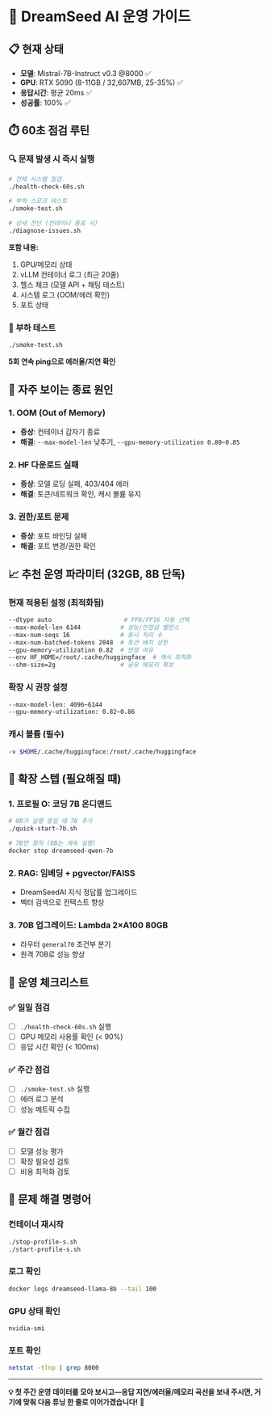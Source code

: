 # 🚀 DreamSeed AI 운영 가이드

## 📋 현재 상태
- **모델**: Mistral-7B-Instruct v0.3 @8000 ✅
- **GPU**: RTX 5090 (8-11GB / 32,607MB, 25-35%) ✅
- **응답시간**: 평균 20ms ✅
- **성공률**: 100% ✅

## ⏱️ 60초 점검 루틴

### 🔍 **문제 발생 시 즉시 실행**
```bash
# 전체 시스템 점검
./health-check-60s.sh

# 부하 스모크 테스트
./smoke-test.sh

# 상세 진단 (컨테이너 종료 시)
./diagnose-issues.sh
```

**포함 내용:**
1. GPU/메모리 상태
2. vLLM 컨테이너 로그 (최근 20줄)
3. 헬스 체크 (모델 API + 채팅 테스트)
4. 시스템 로그 (OOM/에러 확인)
5. 포트 상태

### 🧪 **부하 테스트**
```bash
./smoke-test.sh
```

**5회 연속 ping으로 에러율/지연 확인**

## 🚨 자주 보이는 종료 원인

### 1. **OOM (Out of Memory)**
- **증상**: 컨테이너 갑자기 종료
- **해결**: `--max-model-len` 낮추기, `--gpu-memory-utilization 0.80~0.85`

### 2. **HF 다운로드 실패**
- **증상**: 모델 로딩 실패, 403/404 에러
- **해결**: 토큰/네트워크 확인, 캐시 볼륨 유지

### 3. **권한/포트 문제**
- **증상**: 포트 바인딩 실패
- **해결**: 포트 변경/권한 확인

## 📈 추천 운영 파라미터 (32GB, 8B 단독)

### 현재 적용된 설정 (최적화됨)
```bash
--dtype auto                    # FP8/FP16 자동 선택
--max-model-len 6144           # 성능/안정성 밸런스
--max-num-seqs 16              # 동시 처리 수
--max-num-batched-tokens 2048  # 토큰 배치 상한
--gpu-memory-utilization 0.82  # 안정 여유
--env HF_HOME=/root/.cache/huggingface  # 캐시 최적화
--shm-size=2g                  # 공유 메모리 확보
```

### 확장 시 권장 설정
```bash
--max-model-len: 4096~6144
--gpu-memory-utilization: 0.82~0.86
```

### 캐시 볼륨 (필수)
```bash
-v $HOME/.cache/huggingface:/root/.cache/huggingface
```

## 🧩 확장 스텝 (필요해질 때)

### 1. **프로필 O: 코딩 7B 온디맨드**
```bash
# 8B가 실행 중일 때 7B 추가
./quick-start-7b.sh

# 7B만 정지 (8B는 계속 실행)
docker stop dreamseed-qwen-7b
```

### 2. **RAG: 임베딩 + pgvector/FAISS**
- DreamSeedAI 지식 정답률 업그레이드
- 벡터 검색으로 컨텍스트 향상

### 3. **70B 업그레이드: Lambda 2×A100 80GB**
- 라우터 `general70` 조건부 분기
- 원격 70B로 성능 향상

## 🎯 운영 체크리스트

### ✅ **일일 점검**
- [ ] `./health-check-60s.sh` 실행
- [ ] GPU 메모리 사용률 확인 (< 90%)
- [ ] 응답 시간 확인 (< 100ms)

### ✅ **주간 점검**
- [ ] `./smoke-test.sh` 실행
- [ ] 에러 로그 분석
- [ ] 성능 메트릭 수집

### ✅ **월간 점검**
- [ ] 모델 성능 평가
- [ ] 확장 필요성 검토
- [ ] 비용 최적화 검토

## 🔧 문제 해결 명령어

### 컨테이너 재시작
```bash
./stop-profile-s.sh
./start-profile-s.sh
```

### 로그 확인
```bash
docker logs dreamseed-llama-8b --tail 100
```

### GPU 상태 확인
```bash
nvidia-smi
```

### 포트 확인
```bash
netstat -tlnp | grep 8000
```

---

**💡 첫 주간 운영 데이터를 모아 보시고—응답 지연/에러율/메모리 곡선을 보내 주시면, 거기에 맞춰 다음 튜닝 한 줄로 이어가겠습니다!** 🚀
